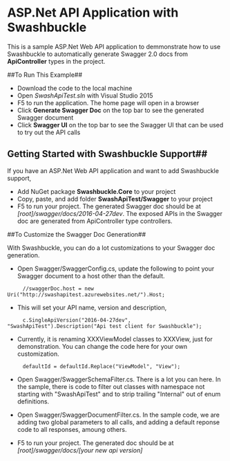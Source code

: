 ASP.Net API Application with Swashbuckle
=========

This is a sample ASP.Net Web API application to demmonstrate how to use Swashbuckle to automatically generate Swagger 2.0 docs from **ApiController** types in the project.

##To Run This Example##

* Download the code to the local machine
* Open *SwashApiTest.sln* with Visual Studio 2015
* F5 to run the application. The home page will open in a browser
* Click **Generate Swagger Doc** on the top bar to see the generated Swagger document
* Click **Swagger UI** on the top bar to see the Swagger UI that can be used to try out the API calls

## Getting Started with Swashbuckle Support##

If you have an ASP.Net Web API application and want to add Swashbuckle support,

* Add NuGet package **Swashbuckle.Core** to your project
* Copy, paste, and add folder **SwashApiTest/Swagger** to your project
* F5 to run your project. The generated Swagger doc should be at *[root]/swagger/docs/2016-04-27dev*. The exposed APIs in the Swagger doc are generated from ApiController type controllers.

##To Customize the Swagger Doc Generation##

With Swashbuckle, you can do a lot customizations to your Swagger doc generation.

* Open Swagger/SwaggerConfig.cs, update the following to point your Swagger document to a host other than the default.
```
     //swaggerDoc.host = new Uri("http://swashapitest.azurewebsites.net/").Host;
```

* This will set your API name, version and description,

```
     c.SingleApiVersion("2016-04-27dev", "SwashApiTest").Description("Api test client for Swashbuckle");
```

* Currently, it is renaming XXXViewModel classes to XXXView, just for demonstration. You can change the code here for your own customization.
```
     defaultId = defaultId.Replace("ViewModel", "View");
```

* Open Swagger/SwaggerSchemaFilter.cs. There is a lot you can here. In the sample, there is code to filter out classes with namespace not starting with "SwashApiTest" and 
     to strip trailing "Internal" out of enum definitions.

* Open Swagger/SwaggerDocumentFilter.cs. In the sample code, we are adding two global parameters to all calls, 
     and adding a default reponse code to all responses, amoung others.

* F5 to run your project. The generated doc should be at *[root]/swagger/docs/[your new api version]*
